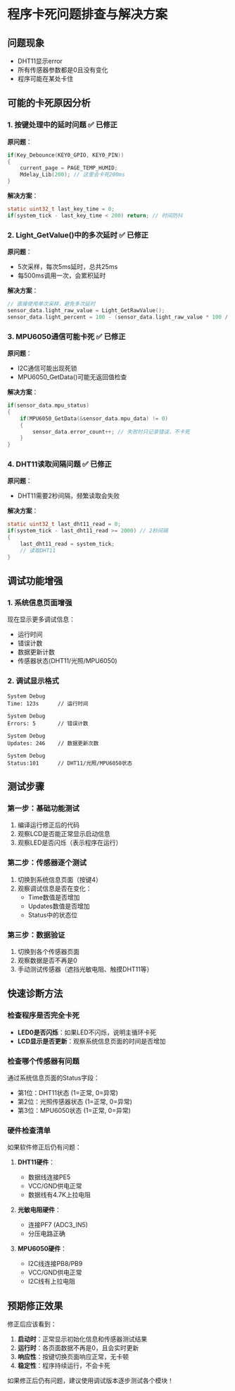 # 程序卡死问题排查与解决方案

## 问题现象
- DHT11显示error
- 所有传感器参数都是0且没有变化
- 程序可能在某处卡住

## 可能的卡死原因分析

### 1. 按键处理中的延时问题 ✅ 已修正
**原问题**：
```c
if(Key_Debounce(KEY0_GPIO, KEY0_PIN))
{
    current_page = PAGE_TEMP_HUMID;
    Mdelay_Lib(200); // 这里会卡死200ms
}
```

**解决方案**：
```c
static uint32_t last_key_time = 0;
if(system_tick - last_key_time < 200) return; // 时间防抖
```

### 2. Light_GetValue()中的多次延时 ✅ 已修正
**原问题**：
- 5次采样，每次5ms延时，总共25ms
- 每500ms调用一次，会累积延时

**解决方案**：
```c
// 直接使用单次采样，避免多次延时
sensor_data.light_raw_value = Light_GetRawValue();
sensor_data.light_percent = 100 - (sensor_data.light_raw_value * 100 / 4095);
```

### 3. MPU6050通信可能卡死 ✅ 已修正
**原问题**：
- I2C通信可能出现死锁
- MPU6050_GetData()可能无返回值检查

**解决方案**：
```c
if(sensor_data.mpu_status)
{
    if(MPU6050_GetData(&sensor_data.mpu_data) != 0)
    {
        sensor_data.error_count++; // 失败时只记录错误，不卡死
    }
}
```

### 4. DHT11读取间隔问题 ✅ 已修正
**原问题**：
- DHT11需要2秒间隔，频繁读取会失败

**解决方案**：
```c
static uint32_t last_dht11_read = 0;
if(system_tick - last_dht11_read >= 2000) // 2秒间隔
{
    last_dht11_read = system_tick;
    // 读取DHT11
}
```

## 调试功能增强

### 1. 系统信息页面增强
现在显示更多调试信息：
- 运行时间
- 错误计数  
- 数据更新计数
- 传感器状态(DHT11/光照/MPU6050)

### 2. 调试显示格式
```
System Debug
Time: 123s      // 运行时间

System Debug  
Errors: 5       // 错误计数

System Debug
Updates: 246    // 数据更新次数

System Debug
Status:101      // DHT11/光照/MPU6050状态
```

## 测试步骤

### 第一步：基础功能测试
1. 编译运行修正后的代码
2. 观察LCD是否能正常显示启动信息
3. 观察LED是否闪烁（表示程序在运行）

### 第二步：传感器逐个测试
1. 切换到系统信息页面（按键4）
2. 观察调试信息是否在变化：
   - Time数值是否增加
   - Updates数值是否增加
   - Status中的状态位

### 第三步：数据验证
1. 切换到各个传感器页面
2. 观察数据是否不再是0
3. 手动测试传感器（遮挡光敏电阻、触摸DHT11等）

## 快速诊断方法

### 检查程序是否完全卡死
- **LED0是否闪烁**：如果LED不闪烁，说明主循环卡死
- **LCD显示是否更新**：观察系统信息页面的时间是否增加

### 检查哪个传感器有问题
通过系统信息页面的Status字段：
- 第1位：DHT11状态 (1=正常, 0=异常)
- 第2位：光照传感器状态 (1=正常, 0=异常)  
- 第3位：MPU6050状态 (1=正常, 0=异常)

### 硬件检查清单
如果软件修正后仍有问题：

1. **DHT11硬件**：
   - 数据线连接PE5
   - VCC/GND供电正常
   - 数据线有4.7K上拉电阻

2. **光敏电阻硬件**：
   - 连接PF7 (ADC3_IN5)
   - 分压电路正确

3. **MPU6050硬件**：
   - I2C线连接PB8/PB9
   - VCC/GND供电正常
   - I2C线有上拉电阻

## 预期修正效果

修正后应该看到：
1. **启动时**：正常显示初始化信息和传感器测试结果
2. **运行时**：各页面数据不再是0，且会实时更新
3. **响应性**：按键切换页面响应正常，无卡顿
4. **稳定性**：程序持续运行，不会卡死

如果修正后仍有问题，建议使用调试版本逐步测试各个模块！
